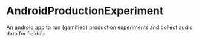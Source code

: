 AndroidProductionExperiment
===========================

An android app to run (gamified) production experiments and collect audio data for fielddb
